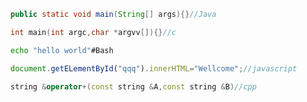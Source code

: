 ```Java
public static void main(String[] args){}//Java
```
```c
int main(int argc,char *argvv[]){}//c
```
```Bash
echo "hello world"#Bash
```
```javascript
document.getELementById("qqq").innerHTML="Wellcome";//javascript
```
```cpp
string &operator+(const string &A,const string &B)//cpp
```
